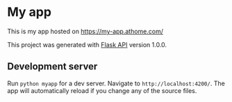 # My app 

This is my app hosted on https://my-app.athome.com/

This project was generated with [Flask API](https://github.com/victor-cleber/myappsample) version 1.0.0.

## Development server

Run `python myapp` for a dev server. Navigate to `http://localhost:4200/`. The app will automatically reload if you change any of the source files.

